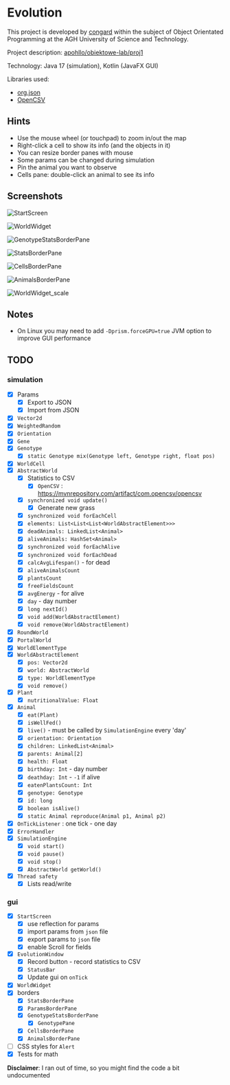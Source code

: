 # Evolution

This project is developed by [congard](https://github.com/congard) within the subject
of Object Orientated Programming at the AGH University of Science and Technology.

Project description: [apohllo/obiektowe-lab/proj1](https://github.com/apohllo/obiektowe-lab/tree/f37bdcef7cdda5b7a933cf93f87ec78e28a018e5/proj1)

Technology: Java 17 (simulation), Kotlin (JavaFX GUI)

Libraries used:

- [org.json](https://mvnrepository.com/artifact/org.json/json)
- [OpenCSV](https://mvnrepository.com/artifact/com.opencsv/opencsv)

## Hints

- Use the mouse wheel (or touchpad) to zoom in/out the map
- Right-click a cell to show its info (and the objects in it)
- You can resize border panes with mouse
- Some params can be changed during simulation
- Pin the animal you want to observe
- Cells pane: double-click an animal to see its info

## Screenshots

![StartScreen](images/StartScreen.png)

![WorldWidget](images/EvolutionWindow_WorldWidget.png)

![GenotypeStatsBorderPane](images/EvolutionWindow_GenotypeStatsBorderPane.png)

![StatsBorderPane](images/EvolutionWindow_StatsBorderPane.png)

![CellsBorderPane](images/EvolutionWindow_CellsBorderPane.png)

![AnimalsBorderPane](images/EvolutionWindow_AnimalsBorderPane.png)

![WorldWidget_scale](images/EvolutionWindow_WorldWidget_scale.png)

## Notes

- On Linux you may need to add `-Dprism.forceGPU=true` JVM option to improve GUI performance

## TODO

### simulation

- [x] Params
  - [x] Export to JSON
  - [x] Import from JSON
- [x] `Vector2d`
- [x] `WeightedRandom`
- [x] `Orientation`
- [x] `Gene`
- [x] `Genotype`
  - [x] `static Genotype mix(Genotype left, Genotype right, float pos)`
- [x] `WorldCell`
- [x] `AbstractWorld`
  - [x] Statistics to CSV
    - [x] `OpenCSV` : https://mvnrepository.com/artifact/com.opencsv/opencsv
  - [x] `synchronized void update()`
    - [x] Generate new grass
  - [x] `synchronized void forEachCell`
  - [x] `elements: List<List<List<WorldAbstractElement>>>`
  - [x] `deadAnimals: LinkedList<Animal>`
  - [x] `aliveAnimals: HashSet<Animal>`
  - [x] `synchronized void forEachAlive`
  - [x] `synchronized void forEachDead`
  - [x] `calcAvgLifespan()` - for dead
  - [x] `aliveAnimalsCount`
  - [x] `plantsCount`
  - [x] `freeFieldsCount`
  - [x] `avgEnergy` - for alive
  - [x] `day` - day number
  - [x] `long nextId()`
  - [x] `void add(WorldAbstractElement)`
  - [x] `void remove(WorldAbstractElement)`
- [x] `RoundWorld`
- [x] `PortalWorld`
- [x] `WorldElementType`
- [x] `WorldAbstractElement`
  - [x] `pos: Vector2d`
  - [x] `world: AbstractWorld`
  - [x] `type: WorldElementType`
  - [x] `void remove()`
- [x] `Plant`
  - [x] `nutritionalValue: Float`
- [x] `Animal`
  - [x] `eat(Plant)`
  - [x] `isWellFed()`
  - [x] `live()` - must be called by `SimulationEngine` every 'day'
  - [x] `orientation: Orientation`
  - [x] `children: LinkedList<Animal>`
  - [x] `parents: Animal[2]`
  - [x] `health: Float`
  - [x] `birthday: Int` - day number
  - [x] `deathday: Int` - `-1` if alive
  - [x] `eatenPlantsCount: Int`
  - [x] `genotype: Genotype`
  - [x] `id: long`
  - [x] `boolean isAlive()`
  - [x] `static Animal reproduce(Animal p1, Animal p2)`
- [x] `OnTickListener` : one tick - one day
- [x] `ErrorHandler`
- [x] `SimulationEngine`
  - [x] `void start()`
  - [x] `void pause()`
  - [x] `void stop()`
  - [x] `AbstractWorld getWorld()`
- [x] `Thread safety`
  - [x] Lists read/write

### gui

- [x] `StartScreen`
  - [x] use reflection for params
  - [x] import params from `json` file
  - [x] export params to `json` file
  - [x] enable Scroll for fields
- [x] `EvolutionWindow`
  - [x] Record button - record statistics to CSV
  - [x] `StatusBar`
  - [x] Update gui on `onTick`
- [x] `WorldWidget`
- [x] borders
  - [x] `StatsBorderPane`
  - [x] `ParamsBorderPane`
  - [x] `GenotypeStatsBorderPane`
    - [x] `GenotypePane`
  - [x] `CellsBorderPane`
  - [x] `AnimalsBorderPane`
- [ ] CSS styles for `Alert`
- [x] Tests for math

**Disclaimer**: I ran out of time, so you might find the code a bit undocumented
